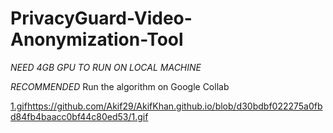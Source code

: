 # PrivacyGuard-Video-Anonymization-Tool

*NEED 4GB GPU TO RUN ON LOCAL MACHINE*

*RECOMMENDED* Run the algorithm on Google Collab

[1.gif](https://github.com/Akif29/AkifKhan.github.io/blob/d30bdbf022275a0fbd84fb4baacc0bf44c80ed53/1.gif)https://github.com/Akif29/AkifKhan.github.io/blob/d30bdbf022275a0fbd84fb4baacc0bf44c80ed53/1.gif
